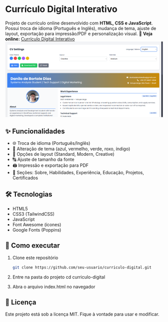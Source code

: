 # Currículo Digital Interativo

Projeto de currículo online desenvolvido com **HTML, CSS e JavaScript**.  
Possui troca de idioma (Português e Inglês), mudança de tema, ajuste de layout, exportação para impressão/PDF e personalização visual.
🔗 **Veja online:** [Currículo Digital Interativo](https://danileira.github.io/diasdanilo.github.io/)
![Preview do projeto](assets/img/sreenshot.png)

## ✨ Funcionalidades

- 🌐 Troca de idioma (Português/Inglês)
- 🎨 Alteração de tema (azul, vermelho, verde, roxo, índigo)
- 📐 Opções de layout (Standard, Modern, Creative)
- 🔠 Ajuste de tamanho da fonte
- 🖨️ Impressão e exportação para PDF
- 📂 Seções: Sobre, Habilidades, Experiência, Educação, Projetos, Certificados

## 🛠 Tecnologias

- HTML5
- CSS3 (TailwindCSS)
- JavaScript
- Font Awesome (ícones)
- Google Fonts (Poppins)

## 🚀 Como executar

1. Clone este repositório
   ```bash
   git clone https://github.com/seu-usuario/curriculo-digital.git

2. Entre na pasta do projeto
cd curriculo-digital

3. Abra o arquivo index.html no navegador

## 📄 Licença
Este projeto está sob a licença MIT. Fique à vontade para usar e modificar.
